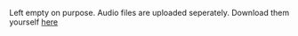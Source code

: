 Left empty on purpose. Audio files are uploaded seperately.
Download them yourself [here](https://github.com/jamrader/XTAudioBeacons/tree/master/Starter%20Triggers)

